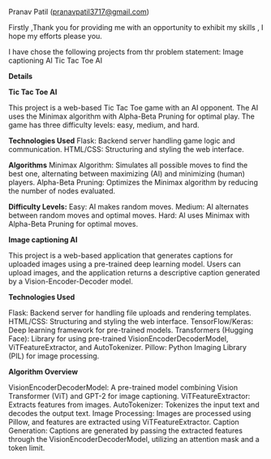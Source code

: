 Pranav Patil (pranavpatil3717@gmail.com)

 Firstly ,Thank you for providing me with an opportunity to exhibit my skills , I hope my efforts please you.

I have chose the following projects from thr problem statement:
Image captioning AI
Tic Tac Toe AI

**Details**

**Tic Tac Toe AI**

This project is a web-based Tic Tac Toe game with an AI opponent. The AI uses the Minimax algorithm with Alpha-Beta Pruning for optimal play. The game has three difficulty levels: easy, medium, and hard.

**Technologies Used**
Flask: Backend server handling game logic and communication.
HTML/CSS: Structuring and styling the web interface.

**Algorithms** 
Minimax Algorithm: Simulates all possible moves to find the best one, alternating between maximizing (AI) and minimizing (human) players.
Alpha-Beta Pruning: Optimizes the Minimax algorithm by reducing the number of nodes evaluated.

**Difficulty Levels:**
Easy: AI makes random moves.
Medium: AI alternates between random moves and optimal moves.
Hard: AI uses Minimax with Alpha-Beta Pruning for optimal moves.

**Image captioning AI**

This project is a web-based application that generates captions for uploaded images using a pre-trained deep learning model. Users can upload images, and the application returns a descriptive caption generated by a Vision-Encoder-Decoder model.

**Technologies Used**

Flask: Backend server for handling file uploads and rendering templates.
HTML/CSS: Structuring and styling the web interface.
TensorFlow/Keras: Deep learning framework for pre-trained models.
Transformers (Hugging Face): Library for using pre-trained VisionEncoderDecoderModel, ViTFeatureExtractor, and AutoTokenizer.
Pillow: Python Imaging Library (PIL) for image processing.

**Algorithm Overview**

VisionEncoderDecoderModel: A pre-trained model combining Vision Transformer (ViT) and GPT-2 for image captioning.
ViTFeatureExtractor: Extracts features from images.
AutoTokenizer: Tokenizes the input text and decodes the output text.
Image Processing: Images are processed using Pillow, and features are extracted using ViTFeatureExtractor.
Caption Generation: Captions are generated by passing the extracted features through the VisionEncoderDecoderModel, utilizing an attention mask and a token limit.
